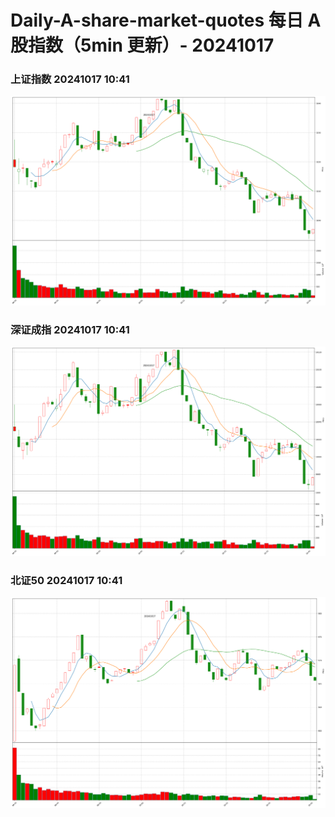 
# Daily-A-share-market-quotes 每日 A 股指数（5min 更新）- 20241017

### 上证指数 20241017 10:41
![](./fig/2024/10/20241017-sh000001.png)

### 深证成指 20241017 10:41
![](./fig/2024/10/20241017-sz399001.png)

### 北证50 20241017 10:41
![](./fig/2024/10/20241017-bj899050.png)
